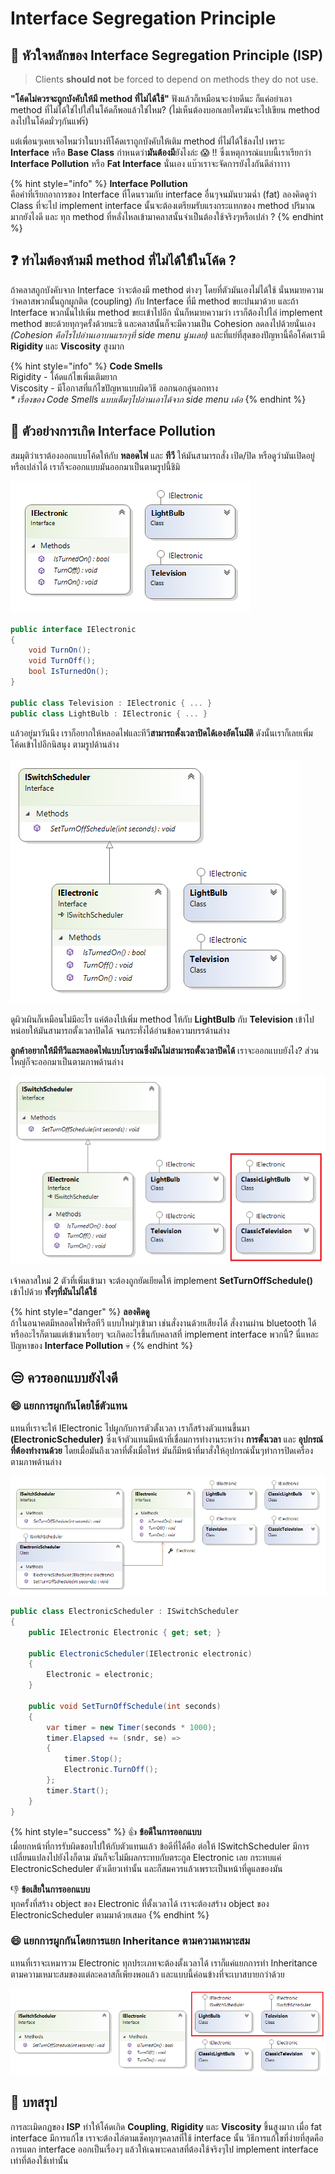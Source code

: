 # Interface Segregation Principle

## 👑 หัวใจหลักของ Interface Segregation Principle \(ISP\)

> Clients **should not** be forced to depend on methods they do not use.

**"โค้ดไม่ควรจะถูกบังคับให้มี method ที่ไม่ได้ใช้"** ฟังแล้วก็เหมือนจะง่ายดีนะ ก็แค่อย่าเอา method ที่ไม่ได้ใช่ไปใส่ในโค้ดก็พอแล้วใช่ไหม? \(ไม่เห็นต้องบอกเลยใครมันจะไปเขียน method ลงไปในโค้ดมั่วๆกันแฟร๊\) 

แต่เพื่อนๆเคยเจอไหมว่าในบางทีโค้ดเราถูกบังคับให้เติม method ที่ไม่ได้ใช้ลงไป เพราะ **Interface** หรือ **Base Class** กำหนดว่า**มันต้องมี**ยังไงล่ะ 😱 !! ซึ่งเหตุการณ์แบบนี้เราเรียกว่า **Interface Pollution** หรือ **Fat Interface** นั่นเอง แบ๊วเราจะจัดการยังไงกันดีล่าาาาา 

{% hint style="info" %}
**Interface Pollution**  
คือคำที่เรียกอาการของ Interface ที่โดนรวมกับ interface อื่นๆจนมันบวมฉ่ำ \(fat\) ลองคิดดูว่า Class ที่จะไป implement interface นั้นจะต้องเตรียมรับแรงกระแทกของ method ปริมาณมากยังไงดี และ ทุก method ที่หลั่งไหลเข้ามาคลาสนั้นจำเป็นต้องใช้จริงๆหรือเปล่า ?
{% endhint %}

## ❓ ทำไมต้องห้ามมี method ที่ไม่ได้ใช้ในโค้ด ?

ถ้าคลาสถูกบังคับจาก Interface ว่าจะต้องมี method ต่างๆ โดยที่ตัวมันเองไม่ได้ใช้ นั่นหมายความว่าคลาสพวกนั้นถูกผูกติด \(coupling\) กับ Interface ที่มี method ขยะปนมาด้วย และถ้า Interface พวกนั้นไปเพิ่ม method ขยะเข้าไปอีก นั่นก็หมายความว่า เราก็ต้องไปไล่ implement method ขยะด้วยทุกๆครั้งด้วยนะซิ และคลาสนั้นก็จะมีความเป็น Cohesion ลดลงไปด้วยนั่นเอง _\(Cohesion คือไรไปอ่านเอาบนแรกๆที่ side menu นู่นเลย\)_ และที่แย่ที่สุดของปัญหานี้คือโค้ดเรามี **Rigidity** และ **Viscosity** สูงมาก

{% hint style="info" %}
**Code Smells**  
Rigidity - โค้ดแก้ไขเพิ่มเติมยาก  
Viscosity - มีโอกาสที่แก้ไขปัญหาแบบผิดวิธี ออกนอกลู่นอกทาง  
_\* เรื่องของ Code Smells แบบเต็มๆไปอ่านเอาได้จาก side menu เด้อ_
{% endhint %}

## 🥶 ตัวอย่างการเกิด Interface Pollution

สมมุติว่าเราต้องออกแบบโค้ดให้กับ **หลอดไฟ** และ **ทีวี** ให้มันสามารถสั่ง เปิด/ปิด หรือดูว่ามันเปิดอยู่หรือเปล่าได้ เราก็จะออกแบบมันออกมาเป็นตามรูปนี้ชิมิ

![](../../.gitbook/assets/image%20%2822%29.png)

```csharp
public interface IElectronic
{
    void TurnOn();
    void TurnOff();
    bool IsTurnedOn();
}

public class Television : IElectronic { ... }
public class LightBulb : IElectronic { ... }
```

แล้วอยู่มาวันนึง เราก็อยากให้หลอดไฟและทีวี**สามารถตั้งเวลาปิดได้เองอัตโนมัติ** ดังนั้นเราก็เลยเพิ่มโค้ดเข้าไปอีกนิสนุง ตามรูปด้านล่าง

![](../../.gitbook/assets/image%20%2816%29.png)

ดูผิวเผินก็เหมือนไม่มีอะไร แค่ต้องไปเพิ่ม method ให้กับ **LightBulb** กับ **Television** เข้าไปหน่อยให้มันสามารถตั้งเวลาปิดได้ จนกระทั่งได้อ่านข้อความบรรด้านล่าง

**ลูกค้าอยากให้มีทีวีและหลอดไฟแบบโบราณซึ่งมันไม่สามารถตั้งเวลาปิดได้** เราจะออกแบบยังไง? ส่วนใหญ่ก็จะออกมาเป็นตามภาพด้านล่าง

![](../../.gitbook/assets/image%20%2819%29.png)

เจ้าคลาสใหม่ 2 ตัวที่เพิ่มเข้ามา จะต้องถูกยัดเยียดให้ implement **SetTurnOffSchedule\(\)** เข้าไปด้วย **ทั้งๆที่มันไม่ได้ใช้**

{% hint style="danger" %}
**ลองคิดดู**  
ถ้าในอนาคตมีหลอดไฟหรือทีวี แบบใหม่ๆเข้ามา เช่นสั่งงานด้วยเสียงได้ สั่งงานผ่าน bluetooth ได้ หรืออะไรก็ตามแต่เข้ามาเรื่อยๆ จะเกิดอะไรขึ้นกับคลาสที่ implement interface พวกนี้? นี่แหละปัญหาของ **Interface Pollution** 💀
{% endhint %}

## 😒 **ควรออกแบบยังไงดี**

### 😄 แยกการผูกกันโดยใช้ตัวแทน

แทนที่เราจะให้ IElectronic ไปผูกกับการตัวตั้งเวลา เราก็สร้างตัวแทนขึ้นมา **\(ElectronicScheduler\)** ซึ่งเจ้าตัวแทนมีหน้าที่เชื่อมการทำงานระหว่าง **การตั้งเวลา** และ **อุปกรณ์ที่ต้องทำงานด้วย** โดยเมื่อมันถึงเวลาที่ตั้งเมื่อไหร่ มันก็มีหน้าที่มาสั่งให้อุปกรณ์นั้นๆทำการปิดเครื่อง ตามภาพด้านล่าง

![](../../.gitbook/assets/image.png)

```csharp
public class ElectronicScheduler : ISwitchScheduler
{
    public IElectronic Electronic { get; set; }

    public ElectronicScheduler(IElectronic electronic)
    {
        Electronic = electronic;
    }

    public void SetTurnOffSchedule(int seconds)
    {
        var timer = new Timer(seconds * 1000);
        timer.Elapsed += (sndr, se) =>
        {
            timer.Stop();
            Electronic.TurnOff();
        };
        timer.Start();
    }
}
```

{% hint style="success" %}
👍 **ข้อดีในการออกแบบ**  
เมื่อยกหน้าที่การรับผิดชอบไปให้กับตัวแทนแล้ว ข้อดีที่ได้คือ ต่อให้ ISwitchScheduler มีการเปลี่ยนแปลงไปยังไงก็ตาม มันก็จะไม่มีผลกระทบกับตระกูล Electronic เลย กระทบแค่ ElectronicScheduler ตัวเดียวเท่านั้น และก็สมควรแล้วเพราะเป็นหน้าที่ดูแลของมัน  
  
👎 **ข้อเสียในการออกแบบ**  
ทุกครั้งที่สร้าง object ของ Electronic ที่ตั้งเวลาได้ เราจะต้องสร้าง object ของ ElectronicScheduler ตามมาด้วยเสมอ
{% endhint %}

### 😄 แยกการผูกกันโดยการแยก Inheritance ตามความเหมาะสม

แทนที่เราจะเหมารวม Electronic ทุกประเภทจะต้องตั้งเวลาได้ เราก็แค่แยกการทำ Inheritance ตามความเหมาะสมของแต่ละคลาสก็เพียงพอแล้ว และแบบนี้ค่อนข้างที่จะเบาสบายกว่าด้วย

![](../../.gitbook/assets/image%20%282%29.png)

## 🎯 บทสรุป

การละเมิดกฏของ **ISP** ทำให้โค้ดเกิด **Coupling**, **Rigidity** และ **Viscosity** ขึ้นสูงมาก เมื่อ fat interface มีการแก้ไข เราจะต้องไล่ตามเช็คทุกๆคลาสที่ใช้ interface นั้น วิธีการแก้ไขที่ง่ายที่สุดคือการแตก interface ออกเป็นเรื่องๆ แล้วให้เฉพาะคลาสที่ต้องใช้จริงๆไป implement interface เท่าที่ต้องใช้เท่านั้น


